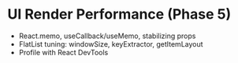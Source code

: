 # UI Render Performance (Phase 5)

- React.memo, useCallback/useMemo, stabilizing props
- FlatList tuning: windowSize, keyExtractor, getItemLayout
- Profile with React DevTools
